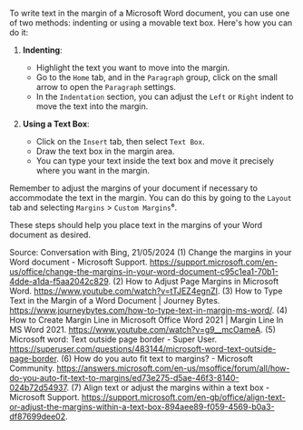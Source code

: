 To write text in the margin of a Microsoft Word document, you can use one of two methods: indenting or using a movable text box. Here's how you can do it:

1. **Indenting**:
   - Highlight the text you want to move into the margin.
   - Go to the `Home` tab, and in the `Paragraph` group, click on the small arrow to open the `Paragraph` settings.
   - In the `Indentation` section, you can adjust the `Left` or `Right` indent to move the text into the margin.

2. **Using a Text Box**:
   - Click on the `Insert` tab, then select `Text Box`.
   - Draw the text box in the margin area.
   - You can type your text inside the text box and move it precisely where you want in the margin.

Remember to adjust the margins of your document if necessary to accommodate the text in the margin. You can do this by going to the `Layout` tab and selecting `Margins` > `Custom Margins`⁶.

These steps should help you place text in the margins of your Word document as desired.

Source: Conversation with Bing, 21/05/2024
(1) Change the margins in your Word document - Microsoft Support. https://support.microsoft.com/en-us/office/change-the-margins-in-your-word-document-c95c1ea1-70b1-4dde-a1da-f5aa2042c829.
(2) How to Adjust Page Margins in Microsoft Word. https://www.youtube.com/watch?v=tTJEZ4egnZI.
(3) How to Type Text in the Margin of a Word Document | Journey Bytes. https://www.journeybytes.com/how-to-type-text-in-margin-ms-word/.
(4) How to Create Margin Line in Microsoft Office Word 2021 | Margin Line In MS Word 2021. https://www.youtube.com/watch?v=g9__mcOameA.
(5) Microsoft word: Text outside page border - Super User. https://superuser.com/questions/483144/microsoft-word-text-outside-page-border.
(6) How do you auto fit text to margins? - Microsoft Community. https://answers.microsoft.com/en-us/msoffice/forum/all/how-do-you-auto-fit-text-to-margins/ed73e275-d5ae-46f3-8140-024b72d54937.
(7) Align text or adjust the margins within a text box - Microsoft Support. https://support.microsoft.com/en-gb/office/align-text-or-adjust-the-margins-within-a-text-box-894aee89-f059-4569-b0a3-df87699dee02.